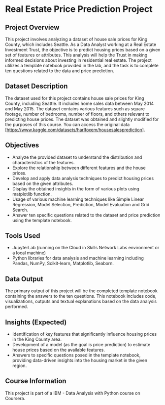 # Real Estate Price Prediction Project

## Project Overview
This project involves analyzing a dataset of house sale prices for King County, which includes Seattle. As a Data Analyst working at a Real Estate Investment Trust, the objective is to predict housing prices based on a given set of features or attributes. This analysis will help the Trust in making informed decisions about investing in residential real estate. The project utilizes a template notebook provided in the lab, and the task is to complete ten questions related to the data and price prediction.

## Dataset Description
The dataset used for this project contains house sale prices for King County, including Seattle. It includes home sales data between May 2014 and May 2015. The dataset contains various features such as square footage, number of bedrooms, number of floors, and others relevant to predicting house prices. The dataset was obtained and slightly modified for the purposes of this course. You can access the original data [https://www.kaggle.com/datasets/harlfoxem/housesalesprediction].

## Objectives
- Analyze the provided dataset to understand the distribution and characteristics of the features.
- Explore the relationship between different features and the house prices.
- Develop and apply data analysis techniques to predict housing prices based on the given attributes.
- Display the obtained insights in the form of various plots using matplotlib function.
- Usage of various machine learning techniques like Simple Linear Regression, Model Selection, Prediction, Model Evaluation and Grid Search.
- Answer ten specific questions related to the dataset and price prediction using the template notebook.

## Tools Used
- JupyterLab (running on the Cloud in Skills Network Labs environment or a local machine)
- Python libraries for data analysis and machine learning including Pandas, NumPy, Scikit-learn, Matplotlib, Seaborn.

## Data Output
The primary output of this project will be the completed template notebook containing the answers to the ten questions. This notebook includes code, visualizations, outputs and textual explanations based on the data analysis performed.

## Insights (Expected)
- Identification of key features that significantly influence housing prices in the King County area.
- Development of a model (as the goal is price prediction) to estimate house prices based on the available features.
- Answers to specific questions posed in the template notebook, providing data-driven insights into the housing market in the given region.

## Course Information
This project is part of a IBM - Data Analysis with Python course on Coursera.
